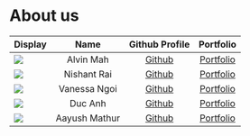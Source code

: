 # About us

Display | Name | Github Profile | Portfolio
--------|:----:|:--------------:|:---------:
![](https://via.placeholder.com/100.png?text=Photo) | Alvin Mah | [Github](https://github.com/mudkip8) | [Portfolio](team/mudkip8.md)
![](https://via.placeholder.com/100.png?text=Photo) | Nishant Rai | [Github](https://github.com/nishantrai-nus) | [Portfolio](team/nishantrai-nus.md)
![](https://via.placeholder.com/100.png?text=Photo) | Vanessa Ngoi | [Github](https://github.com/ngoivanessa) | [Portfolio](team/ngoivanessa.md)
![](https://via.placeholder.com/100.png?text=Photo) | Duc Anh | [Github](https://github.com/datn02) | [Portfolio](team/datn02.md)
![](https://via.placeholder.com/100.png?text=Photo) | Aayush Mathur | [Github](https://github.com/) | [Portfolio](team/AayushMathur7.md)